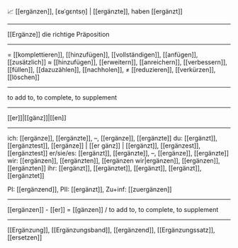 📈 [[ergänzen]], [ɛʁˈɡɛntsn̩] | [[ergänzte]], haben [[ergänzt]]

---
 [[Ergänze]] die richtige Präposition
 
---
= [[komplettieren]], [[hinzufügen]], [[vollständigen]],  [[anfügen]], [[zusätzlich]]
≈ [[hinzufügen]], [[erweitern]], [[anreichern]], [[verbessern]], [[füllen]], [[dazuzählen]], [[nachholen]],
≠ [[reduzieren]], [[verkürzen]], [[löschen]]

---
to add to, to complete, to supplement

---
[[er]]|[[gänz]]|[[en]]

---
ich: [[ergänze]], [[ergänzte]], –, [[ergänze]], [[ergänzte]]
du: [[ergänzt]], [[ergänztest]], [[ergänze]] | [[er gänz]] | [[ergänzt]], [[ergänzest]], [[ergänztest]]
er/sie/es: [[ergänzt]], [[ergänzte]], –, [[ergänze]], [[ergänzte]]
wir: [[ergänzen]], [[ergänzten]], [[ergänzen wir|ergänzen]], [[ergänzen]], [[ergänzten]]
ihr: [[ergänzt]], [[ergänztet]], [[ergänzt]], [[ergänzt]], [[ergänztet]] 

PI: [[ergänzend]], PII: [[ergänzt]], Zu+inf: [[zuergänzen]]

---
[[ergänzen]] - [[er]] = [[gänzen]] / to add to, to complete, to supplement

---
[[Ergänzung]], [[Ergänzungsband]], [[ergänzend]], [[Ergänzungssatz]], [[ersetzen]]
